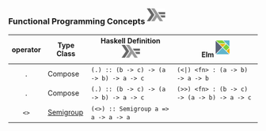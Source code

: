 


### Functional Programming Concepts <sup><img src="../images/602px-Haskell-Logo.svg.png" width=37 height=26><img></sup>

|  operator   | Type Class  |  Haskell Definition <sup><img src="../images/602px-Haskell-Logo.svg.png" width=37 height=26><img></sup>   |  Elm <sup><img src="../images/elm-logo.png" width=28px height=28px><img></sup> |
|:-----------:|-------------|------------------------------------------------------|------------|
| `.`         | Compose     | `(.) :: (b -> c) -> (a -> b) -> a -> c`              | `(<\|) <fn> : (a -> b) -> a -> b` |
| `.`         | Compose     | `(.) :: (b -> c) -> (a -> b) -> a -> c`              | `(>>) <fn> : (b -> c) -> (a -> b) -> a -> c` |
| `<>`        | [Semigroup](https://wiki.haskell.org/Typeclassopedia#Semigroup)    | `(<>) :: Semigroup a => a -> a -> a`                 |          |
